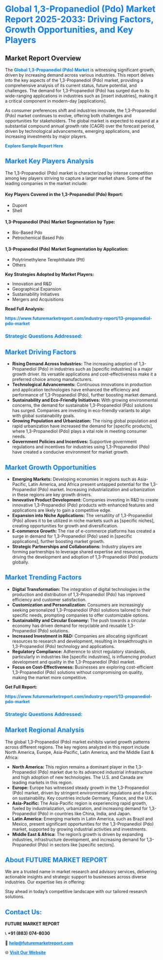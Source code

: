 <h1 style="color: #007BFF;">Global 1,3-Propanediol (Pdo) Market Report 2025-2033: Driving Factors, Growth Opportunities, and Key Players</h1>

<section id="overview">
<h2>Market Report Overview</h2>
<p>The <a href="https://www.futuremarketreport.com/industry-report/13-propanediol-pdo-market" style="color: #007BFF; text-decoration: none;"><strong>Global 1,3-Propanediol (Pdo) Market</strong></a> is witnessing significant growth, driven by increasing demand across various industries. This report delves into the key aspects of the 1,3-Propanediol (Pdo) market, providing a comprehensive analysis of its current status, future potential, and challenges. The demand for 1,3-Propanediol (Pdo) has surged due to its wide-ranging applications in industries such as [insert industries], making it a critical component in modern-day [applications].</p>
<p>As consumer preferences shift and industries innovate, the 1,3-Propanediol (Pdo) market continues to evolve, offering both challenges and opportunities for stakeholders. The global market is expected to expand at a substantial compound annual growth rate (CAGR) over the forecast period, driven by technological advancements, emerging applications, and increasing investments by major players.</p>
</section>

<section id="overview">
<p><a href="https://www.futuremarketreport.com/request-sample/reportId=30338" style="color: #007BFF; text-decoration: none;"><strong>Explore Sample Report Here</strong></a></p>
</section>

<section id="key-players">
<h2 style="color: #007BFF;">Market Key Players Analysis</h2>
<p>The 1,3-Propanediol (Pdo) market is characterized by intense competition among key players striving to capture a larger market share. Some of the leading companies in the market include:</p>
<h4>Key Players Covered in the 1,3-Propanediol (Pdo) Report:</h4>
<ul><li>Dupont</li><li>Shell</li></ul>
<h4>1,3-Propanediol (Pdo) Market Segmentation by Type:</h4>
<ul><li>Bio-Based Pdo</li><li>Petrochemical Based Pdo</li></ul>

<h4>1,3-Propanediol (Pdo) Market Segmentation by Application:</h4>
<ul><li>Polytrimethylene Terephthalate (Ptt)</li><li>Others</li></ul>
<p><strong>Key Strategies Adopted by Market Players:</strong></p>
<ul>
<li>Innovation and R&D</li>
<li>Geographical Expansion</li>
<li>Sustainability Initiatives</li>
<li>Mergers and Acquisitions</li>
</ul>
</section>

<section>
<p><strong>Read Full Analysis: </strong></p><a href="https://www.futuremarketreport.com/industry-report/13-propanediol-pdo-market" style="color: #007BFF; text-decoration: none;"><strong>https://www.futuremarketreport.com/industry-report/13-propanediol-pdo-market</strong></a>
<h3 style="color: #007BFF;">Strategic Questions Addressed:</h3>
</section>

<section id="driving-factors">
<h2 style="color: #007BFF;">Market Driving Factors</h2>
<ul>
<li><strong>Rising Demand Across Industries:</strong> The increasing adoption of 1,3-Propanediol (Pdo) in industries such as [specific industries] is a major growth driver. Its versatile applications and cost-effectiveness make it a preferred choice among manufacturers.</li>
<li><strong>Technological Advancements:</strong> Continuous innovations in production and application technologies have enhanced the efficiency and performance of 1,3-Propanediol (Pdo), further boosting market demand.</li>
<li><strong>Sustainability and Eco-Friendly Initiatives:</strong> With growing environmental concerns, the demand for sustainable 1,3-Propanediol (Pdo) solutions has surged. Companies are investing in eco-friendly variants to align with global sustainability goals.</li>
<li><strong>Growing Population and Urbanization:</strong> The rising global population and rapid urbanization have increased the demand for [specific products], where 1,3-Propanediol (Pdo) plays a vital role in meeting consumer needs.</li>
<li><strong>Government Policies and Incentives:</strong> Supportive government regulations and incentives for industries using 1,3-Propanediol (Pdo) have created a conducive environment for market growth.</li>
</ul>
</section>

<section id="growth-opportunities">
<h2 style="color: #007BFF;">Market Growth Opportunities</h2>
<ul>
<li><strong>Emerging Markets:</strong> Developing economies in regions such as Asia-Pacific, Latin America, and Africa present untapped potential for the 1,3-Propanediol (Pdo) market. Increasing industrialization and urbanization in these regions are key growth drivers.</li>
<li><strong>Innovative Product Development:</strong> Companies investing in R&D to create innovative 1,3-Propanediol (Pdo) products with enhanced features and applications are likely to gain a competitive edge.</li>
<li><strong>Expansion into Niche Applications:</strong> The versatility of 1,3-Propanediol (Pdo) allows it to be utilized in niche markets such as [specific niches], creating opportunities for growth and diversification.</li>
<li><strong>E-commerce Growth:</strong> The rise of e-commerce platforms has created a surge in demand for 1,3-Propanediol (Pdo) used in [specific applications], further boosting market growth.</li>
<li><strong>Strategic Partnerships and Collaborations:</strong> Industry players are forming partnerships to leverage shared expertise and resources, driving the development and adoption of 1,3-Propanediol (Pdo) products globally.</li>
</ul>
</section>

<section id="trending-factors">
<h2 style="color: #007BFF;">Market Trending Factors</h2>
<ul>
<li><strong>Digital Transformation:</strong> The integration of digital technologies in the production and distribution of 1,3-Propanediol (Pdo) has improved efficiency and customer satisfaction.</li>
<li><strong>Customization and Personalization:</strong> Consumers are increasingly seeking personalized 1,3-Propanediol (Pdo) solutions tailored to their specific needs, prompting companies to offer customizable options.</li>
<li><strong>Sustainability and Circular Economy:</strong> The push towards a circular economy has driven demand for recyclable and reusable 1,3-Propanediol (Pdo) solutions.</li>
<li><strong>Increased Investment in R&D:</strong> Companies are allocating significant resources to research and development, resulting in breakthroughs in 1,3-Propanediol (Pdo) technology and applications.</li>
<li><strong>Regulatory Compliance:</strong> Adherence to strict regulatory standards, particularly in industries like [specific industries], is influencing product development and quality in the 1,3-Propanediol (Pdo) market.</li>
<li><strong>Focus on Cost-Effectiveness:</strong> Businesses are exploring cost-efficient 1,3-Propanediol (Pdo) solutions without compromising on quality, making the market more competitive.</li>
</ul>
</section>

<section>
<p><strong>Get Full Report: </strong></p><a href="https://www.futuremarketreport.com/industry-report/13-propanediol-pdo-market" style="color: #007BFF; text-decoration: none;"><strong>https://www.futuremarketreport.com/industry-report/13-propanediol-pdo-market</strong></a>
<h3 style="color: #007BFF;">Strategic Questions Addressed:</h3>
</section>


<section id="regional-analysis">
<h2 style="color: #007BFF;">Market Regional Analysis</h2>
<p>The global 1,3-Propanediol (Pdo) market exhibits varied growth patterns across different regions. The key regions analyzed in this report include North America, Europe, Asia-Pacific, Latin America, and the Middle East & Africa:</p>
<ul>
<li><strong>North America:</strong> This region remains a dominant player in the 1,3-Propanediol (Pdo) market due to its advanced industrial infrastructure and high adoption of new technologies. The U.S. and Canada are leading markets in this region.</li>
<li><strong>Europe:</strong> Europe has witnessed steady growth in the 1,3-Propanediol (Pdo) market, driven by stringent environmental regulations and a focus on sustainability. Key countries include Germany, France, and the U.K.</li>
<li><strong>Asia-Pacific:</strong> The Asia-Pacific region is experiencing rapid growth, fueled by industrialization, urbanization, and increasing demand for 1,3-Propanediol (Pdo) in countries like China, India, and Japan.</li>
<li><strong>Latin America:</strong> Emerging markets in Latin America, such as Brazil and Mexico, present significant opportunities for the 1,3-Propanediol (Pdo) market, supported by growing industrial activities and investments.</li>
<li><strong>Middle East & Africa:</strong> The region’s growth is driven by expanding industries, infrastructure development, and increasing demand for 1,3-Propanediol (Pdo) in sectors like [specific sectors].</li>
</ul>
</section>

<footer>
<h2 style="color: #007BFF;">About FUTURE MARKET REPORT</h2>
<p>We are a trusted name in market research and advisory services, delivering actionable insights and strategic support to businesses across diverse industries. Our expertise lies in offering:</p>

<p>Stay ahead in today’s competitive landscape with our tailored research solutions.</p>

<h2 style="color: #007BFF;">Contact Us:</h2>
<p><strong>FUTURE MARKET REPORT</strong></p>
<p>📞 <strong>+91 (883) 074-8030</strong></p>
<p>📧 <strong><a href="mailto:help@futuremarketreport.com" style="color: #007BFF;">help@futuremarketreport.com</a></strong></p>
<p>🌐 <strong><a href="https://www.futuremarketreport.com/" style="color: #007BFF;">Visit Our Website</a></strong></p>
</footer>